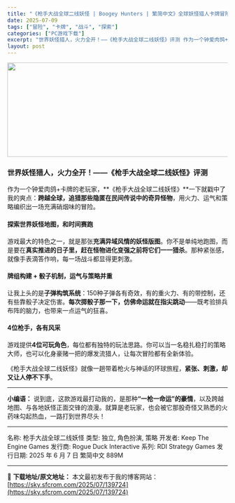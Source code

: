 ```yaml
---
title: "《枪手大战全球二线妖怪 | Boogey Hunters | 繁简中文》全球妖怪猎人卡牌冒险"
date: 2025-07-09
tags: ["冒险", "卡牌", "战斗", "探索"]
categories: ["PC游戏下载"]
excerpt: "世界妖怪猎人，火力全开！——《枪手大战全球二线妖怪》评测 作为一个钟爱肉鸽+卡牌的老玩家，**《枪手大战全球二线妖怪》**一下就戳中了我的爽点：跨越全球，追猎那些隐匿在民间传说中的奇异怪物，用火力、运气和策略编织出一场充满硝烟味的冒险。 探索世界妖怪地图，和时间赛跑 游戏最大的特色之一，就是那张充满&hellip;"
layout: post
---
```


<img class="aligncenter size-full wp-image-139736" src="https://sky.sfcrom.com/wp-content/uploads/2025/07/2025070908324356.webp" alt="" width="700" height="215" />
<h3><strong>世界妖怪猎人，火力全开！——《枪手大战全球二线妖怪》评测</strong></h3>
作为一个钟爱肉鸽+卡牌的老玩家，**《枪手大战全球二线妖怪》**一下就戳中了我的爽点：<strong>跨越全球，追猎那些隐匿在民间传说中的奇异怪物</strong>，用火力、运气和策略编织出一场充满硝烟味的冒险。
<h4><strong>探索世界妖怪地图，和时间赛跑</strong></h4>
游戏最大的特色之一，就是那张<strong>充满异域风情的妖怪版图</strong>。你不是单纯地跑图，而是要在<strong>真实推进的日子里，赶在怪物进化变强之前将它们一一猎杀</strong>。那种紧张感，就像手表滴答作响，每一场战斗都显得更刺激。
<h4><strong>牌组构建 + 骰子机制，运气与策略并重</strong></h4>
让我上头的是<strong>子弹构筑系统</strong>：150种子弹各有奇效，有的重火力、有的带控制，还有些靠骰子决定伤害。<strong>每次掷骰子那一下，仿佛命运就在指尖跳动</strong>——既考验排兵布阵的脑力，也带来一点运气的狂喜。
<h4><strong>4位枪手，各有风采</strong></h4>
游戏提供<strong>4位可玩角色</strong>，每位都有独特的玩法思路。你可以当一名稳扎稳打的策略大师，也可以化身豪赌一把的爆发流猎人，让每次冒险都有全新体验。

《枪手大战全球二线妖怪》就像一趟带着枪火与神话的环球旅程，<strong>紧张、刺激，却又让人停不下手</strong>。

<hr />

<strong>小编语：</strong>
说到底，这款游戏最打动我的，是那种<strong>“一枪一命运”的豪情</strong>，以及跨越地图、与各地妖怪正面交锋的浪漫。就算是老玩家，也会被它那股奇怪又熟悉的火药味勾起热血，一路打到世界尽头！

<hr />

名称: 枪手大战全球二线妖怪
类型: 独立, 角色扮演, 策略
开发者: Keep The Engine Games
发行商: Rogue Duck Interactive
系列: RDI Strategy Games
发行日期: 2025 年 6 月 7 日
繁简中文
889M

---
📖 **下载地址/原文地址：** 本文最初发布于我的博客网站：[https://sky.sfcrom.com/2025/07/139724](https://sky.sfcrom.com/2025/07/139724)
